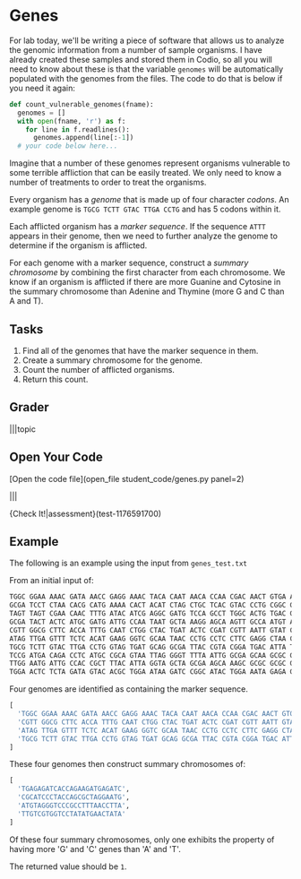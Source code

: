 # Genes

For lab today, we'll be writing a piece of software that allows us to analyze the genomic information from a number of sample organisms. I have already created these samples and stored them in Codio, so all you will need to know about these is that the variable `genomes` will be automatically populated with the genomes from the files. The code to do that is below if you need it again:

```python
def count_vulnerable_genomes(fname):
  genomes = []
  with open(fname, 'r') as f:
    for line in f.readlines():
      genomes.append(line[:-1])
  # your code below here...
```

Imagine that a number of these genomes represent organisms vulnerable to some terrible affliction that can be easily treated. We only need to know a number of treatments to order to treat the organisms.

Every organism has a *genome* that is made up of four character *codons*. An example genome is `TGCG TCTT GTAC TTGA CCTG` and has 5 codons within it.

Each afflicted organism has a *marker sequence*. If the sequence `ATTT` appears in their genome, then we need to further analyze the genome to determine if the organism is afflicted.

For each genome with a marker sequence, construct a *summary chromosome* by combining the first character from each chromosome. We know if an organism is afflicted if there are more Guanine and Cytosine in the summary chromosome than Adenine and Thymine (more G and C than A and T).

## Tasks

1. Find all of the genomes that have the marker sequence in them.
2. Create a summary chromosome for the genome.
3. Count the number of afflicted organisms.
4. Return this count.

## Grader

|||topic
## Open Your Code

[Open the code file](open_file student_code/genes.py panel=2)

|||

{Check It!|assessment}(test-1176591700)

## Example

The following is an example using the input from `genes_test.txt`

From an initial input of:
```bash
TGGC GGAA AAAC GATA AACC GAGG AAAC TACA CAAT AACA CCAA CGAC AACT GTGA AGTA AGAT GTCA ATCG TTCT GTAC ACAA GAAA ATTT TAGG CAAC 
GCGA TCCT CTAA CACG CATG AAAA CACT ACAT CTAG CTGC TCAC GTAC CCTG CGGC GAGA TTTT AACG TGAT CTGT GTCC CATC TGCT TGGG GATC AGAC 
TAGT TAGT CGAA CAAC TTTG ATAC ATCG AGGC GATG TCCA GCCT TGGC ACTG TGAC GGGT GTGT ACTA CACA GTTT AGAA GCCT CCAA ATTC GGTG TGAT 
GCGA TACT ACTC ATGC GATG ATTG CCAA TAAT GCTA AAGG AGCA AGTT GCCA ATGT ACAC GAGG AAAT TAGG ACCA TAAA TGGG AGGG TGCT ATTC TATG 
CGTT GGCG CTTC ACCA TTTG CAAT CTGG CTAC TGAT ACTC CGAT CGTT AATT GTAT CCCA GAGT CTCT TAAT AATT GGTA GAGT ATTT ATTT TCAT GTTA 
ATAG TTGA GTTT TCTC ACAT GAAG GGTC GCAA TAAC CCTG CCTC CTTC GAGG CTAA CGTC TACA TTTG TAGT ATTC AGGG CCCG CCCC TTCT TTTG ATTT 
TGCG TCTT GTAC TTGA CCTG GTAG TGAT GCAG GCGA TTAC CGTA CGGA TGAC ATTA TGGA AAGT TAGG GATT ATCT AAAC CTGA TTGG ACCA TGAC ATTT 
TCCG ATGA CAGA CCTC ATGC CGCA GTAA TTAG GGGT TTTA ATTG GCGA GCAA GCGC GCGG TCTT ACCA AAGA GGTT ACCC CAGG TTGG TTTA CTAG AACG 
TTGG AATG ATTG CCAC CGCT TTAC ATTA GGTA GCTA GCGA AGCA AAGC GCGC GCGC GTGC TGCA AGTT TTTA CGAA CTCG GGTG TTCA GCTC GGGG AATG 
TGGA ACTC TCTA GATA GTAC ACGC TGGA ATAA GATC CGGC ATAC TGGA AATA GAGA GGCT GCTA ACCT CTGG CCAT ACTT ATCC ACTA CGAT TTTT ATGT
```


Four genomes are identified as containing the marker sequence.
```python
[
  'TGGC GGAA AAAC GATA AACC GAGG AAAC TACA CAAT AACA CCAA CGAC AACT GTGA AGTA AGAT GTCA ATCG TTCT GTAC ACAA GAAA ATTT TAGG CAAC ', 
  'CGTT GGCG CTTC ACCA TTTG CAAT CTGG CTAC TGAT ACTC CGAT CGTT AATT GTAT CCCA GAGT CTCT TAAT AATT GGTA GAGT ATTT ATTT TCAT GTTA ', 
  'ATAG TTGA GTTT TCTC ACAT GAAG GGTC GCAA TAAC CCTG CCTC CTTC GAGG CTAA CGTC TACA TTTG TAGT ATTC AGGG CCCG CCCC TTCT TTTG ATTT ', 
  'TGCG TCTT GTAC TTGA CCTG GTAG TGAT GCAG GCGA TTAC CGTA CGGA TGAC ATTA TGGA AAGT TAGG GATT ATCT AAAC CTGA TTGG ACCA TGAC ATTT '
]
```

These four genomes then construct summary chromosomes of:
```python
[
  'TGAGAGATCACCAGAAGATGAGATC', 
  'CGCATCCCTACCAGCGCTAGGAATG', 
  'ATGTAGGGTCCCGCCTTTAACCTTA', 
  'TTGTCGTGGTCCTATATGAACTATA'
]
```

Of these four summary chromosomes, only one exhibits the property of having more 'G' and 'C' genes than 'A' and 'T'.

The returned value should be `1`.